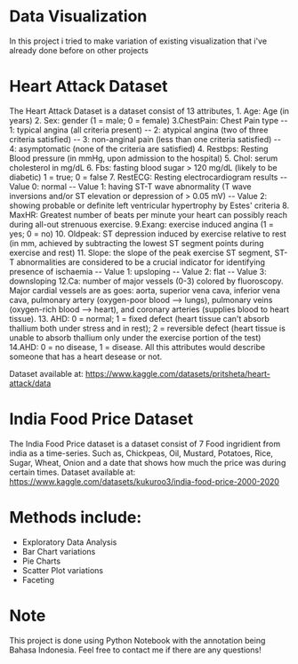 # Data Visualization
In this project i tried to make variation of existing visualization that i've already done before on other projects

# Heart Attack Dataset
The Heart Attack Dataset is a dataset consist of 13 attributes, 1. Age: Age (in years) 2. Sex: gender (1 = male; 0 = female) 3.ChestPain: Chest Pain type -- 1: typical angina (all criteria present) -- 2: atypical angina (two of three criteria satisfied) -- 3: non-anginal pain (less than one criteria satisfied) -- 4: asymptomatic (none of the criteria are satisfied) 4. Restbps: Resting Blood pressure (in mmHg, upon admission to the hospital) 5. Chol: serum cholesterol in mg/dL 6. Fbs: fasting blood sugar > 120 mg/dL (likely to be diabetic) 1 = true; 0 = false 7. RestECG: Resting electrocardiogram results -- Value 0: normal -- Value 1: having ST-T wave abnormality (T wave inversions and/or ST elevation or depression of > 0.05 mV) -- Value 2: showing probable or definite left ventricular hypertrophy by Estes' criteria 8. MaxHR: Greatest number of beats per minute your heart can possibly reach during all-out strenuous exercise. 9.Exang: exercise induced angina (1 = yes; 0 = no) 10. Oldpeak: ST depression induced by exercise relative to rest (in mm, achieved by subtracting the lowest ST segment points during exercise and rest) 11. Slope: the slope of the peak exercise ST segment, ST-T abnormalities are considered to be a crucial indicator for identifying presence of ischaemia -- Value 1: upsloping -- Value 2: flat -- Value 3: downsloping 12.Ca: number of major vessels (0-3) colored by fluoroscopy. Major cardial vessels are as goes: aorta, superior vena cava, inferior vena cava, pulmonary artery (oxygen-poor blood --> lungs), pulmonary veins (oxygen-rich blood --> heart), and coronary arteries (supplies blood to heart tissue). 13. AHD: 0 = normal; 1 = fixed defect (heart tissue can't absorb thallium both under stress and in rest); 2 = reversible defect (heart tissue is unable to absorb thallium only under the exercise portion of the test) 14.AHD: 0 = no disease, 1 = disease. All this attributes would describe someone that has a heart desease or not.

Dataset available at: https://www.kaggle.com/datasets/pritsheta/heart-attack/data

# India Food Price Dataset
The India Food Price dataset is a dataset consist of 7 Food ingridient from india as a time-series. Such as, Chickpeas, Oil, Mustard, Potatoes, Rice, Sugar, Wheat, Onion and a date that shows how much the price was during certain times. 
Dataset available at: https://www.kaggle.com/datasets/kukuroo3/india-food-price-2000-2020

# Methods include:
- Exploratory Data Analysis
- Bar Chart variations
- Pie Charts
- Scatter Plot variations
- Faceting

# Note
This project is done using Python Notebook with the annotation being Bahasa Indonesia. Feel free to contact me if there are any questions!
